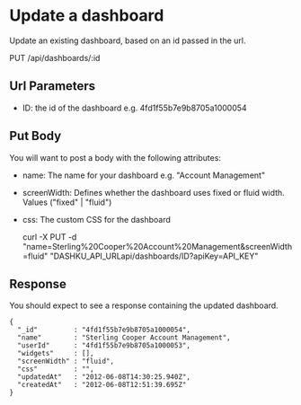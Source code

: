 Update a dashboard
===

Update an existing dashboard, based on an id passed in the url.

<span class="badge badge-put">PUT</span> <span class="url">/api/dashboards/:id</span>

Url Parameters
---

- ID: the id of the dashboard e.g. 4fd1f55b7e9b8705a1000054

Put Body
---

You will want to post a body with the following attributes:

- name: The name for your dashboard e.g. "Account Management"
- screenWidth: Defines whether the dashboard uses fixed or fluid width. Values ("fixed" | "fluid")
- css: The custom CSS for the dashboard


    curl -X PUT -d "name=Sterling%20Cooper%20Account%20Management&screenWidth=fluid" "DASHKU_API_URLapi/dashboards/ID?apiKey=API_KEY"

Response
---

You should expect to see a response containing the updated dashboard.

    {
      "_id"         : "4fd1f55b7e9b8705a1000054",
      "name"        : "Sterling Cooper Account Management",
      "userId"      : "4fd1f55b7e9b8705a1000053",
      "widgets"     : [],
      "screenWidth" : "fluid",
      "css"         : "",
      "updatedAt"   : "2012-06-08T14:30:25.940Z",
      "createdAt"   : "2012-06-08T12:51:39.695Z"
    }